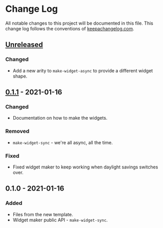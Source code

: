 # Change Log
All notable changes to this project will be documented in this file. This change log follows the conventions of [keepachangelog.com](http://keepachangelog.com/).

## [Unreleased]
### Changed
- Add a new arity to `make-widget-async` to provide a different widget shape.

## [0.1.1] - 2021-01-16
### Changed
- Documentation on how to make the widgets.

### Removed
- `make-widget-sync` - we're all async, all the time.

### Fixed
- Fixed widget maker to keep working when daylight savings switches over.

## 0.1.0 - 2021-01-16
### Added
- Files from the new template.
- Widget maker public API - `make-widget-sync`.

[Unreleased]: https://github.com/your-name/day-01/compare/0.1.1...HEAD
[0.1.1]: https://github.com/your-name/day-01/compare/0.1.0...0.1.1
